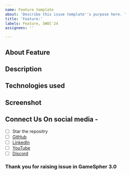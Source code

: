 ```yaml
---
name: Feature template
about: 'Describe this issue template''s purpose here. '
title: 'Feature:'
labels: Feature, SWOC'24
assignees: ''

---
```


## About Feature

## Description

## Technologies used

## Screenshot

## Connect Us On social media -
- [ ]  Star the repositry
- [ ]  <a href="https://github.com/GameSphere-MultiPlayer" target="_blank">GitHub</a>
- [ ]   <a href="https://www.linkedin.com/company/gamesphere-multiplayer/" target="_blank">LinkedIn</a>
- [ ]   <a href="https://www.youtube.com/@durgesh4993/channels" target="_blank">YouTube</a>
- [ ]    <a href="https://discord.com/invite/dakzwdz4ev" target="_blank">Discord</a>

### Thank you for raising issue in GameSpher 3.0
